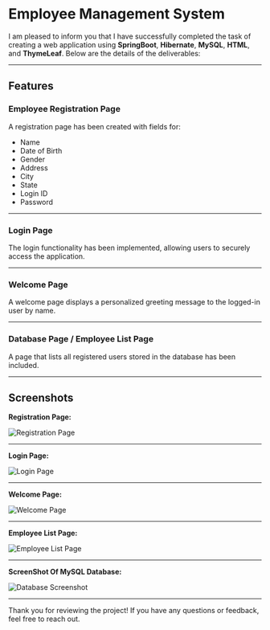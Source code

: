 # Employee Management System

I am pleased to inform you that I have successfully completed the task of creating a web application using **SpringBoot**, **Hibernate**, **MySQL**, **HTML**, and **ThymeLeaf**. Below are the details of the deliverables:

---

## Features

### Employee Registration Page
A registration page has been created with fields for:
- Name
- Date of Birth
- Gender
- Address
- City
- State
- Login ID
- Password

---

### Login Page
The login functionality has been implemented, allowing users to securely access the application.

---

### Welcome Page
A welcome page displays a personalized greeting message to the logged-in user by name.

---

### Database Page / Employee List Page
A page that lists all registered users stored in the database has been included.

---

## Screenshots

**Registration Page:**

![Registration Page](https://github.com/user-attachments/assets/e1be15d0-ea51-4af4-b303-4f0c99139a29)

---

**Login Page:**

![Login Page](https://github.com/user-attachments/assets/ecfd7c26-9236-4c7c-b726-f9aca9705502)

---

**Welcome Page:**

![Welcome Page](https://github.com/user-attachments/assets/973f8832-a49b-4de0-8020-914a14ac03f0)

---

**Employee List Page:**

![Employee List Page](https://github.com/user-attachments/assets/cb5d867e-9a51-474b-9551-2e0e2d10e843)

---

**ScreenShot Of MySQL Database:**

![Database Screenshot](https://github.com/user-attachments/assets/a9986bd8-8e42-4215-8754-e7dd4347bf9f)

---

Thank you for reviewing the project! If you have any questions or feedback, feel free to reach out.
